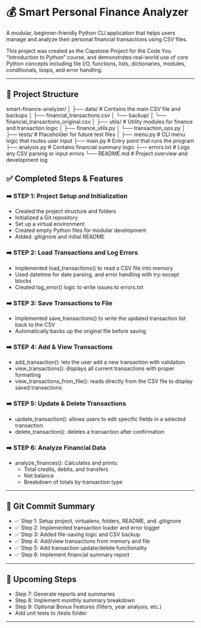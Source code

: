 # 💰 Smart Personal Finance Analyzer

A modular, beginner-friendly Python CLI application that helps users manage and analyze their personal financial transactions using CSV files.

This project was created as the Capstone Project for the Code You “Introduction to Python” course, and demonstrates real-world use of core Python concepts including file I/O, functions, lists, dictionaries, modules, conditionals, loops, and error handling.

---

## 📁 Project Structure

smart-finance-analyzer/
│
├── data/ # Contains the main CSV file and backups
│ ├── financial_transactions.csv
│ └── backup/
│ └── financial_transactions_original.csv
│
├── utils/ # Utility modules for finance and transaction logic
│ ├── finance_utils.py
│ └── transaction_ops.py
│
├── tests/ # Placeholder for future test files
│
├── menu.py # CLI menu logic that routes user input
├── main.py # Entry point that runs the program
├── analysis.py # Contains financial summary logic
├── errors.txt # Logs any CSV parsing or input errors
└── README.md # Project overview and development log



## ✅ Completed Steps & Features

### ➡️ STEP 1: Project Setup and Initialization
- Created the project structure and folders
- Initialized a Git repository
- Set up a virtual environment
- Created empty Python files for modular development
- Added .gitignore and initial README

### ➡️ STEP 2: Load Transactions and Log Errors
- Implemented load_transactions() to read a CSV file into memory
- Used datetime for date parsing, and error handling with try-except blocks
- Created log_error() logic to write issues to errors.txt

### ➡️ STEP 3: Save Transactions to File
- Implemented save_transactions() to write the updated transaction list back to the CSV
- Automatically backs up the original file before saving

### ➡️ STEP 4: Add & View Transactions
- add_transaction(): lets the user add a new transaction with validation
- view_transactions(): displays all current transactions with proper formatting
- view_transactions_from_file(): reads directly from the CSV file to display saved transactions

### ➡️ STEP 5: Update & Delete Transactions
- update_transaction(): allows users to edit specific fields in a selected transaction
- delete_transaction(): deletes a transaction after confirmation

### ➡️ STEP 6: Analyze Financial Data
- analyze_finances(): Calculates and prints:
  - Total credits, debits, and transfers
  - Net balance
  - Breakdown of totals by transaction type

---

## 📝 Git Commit Summary

- ✅ Step 1: Setup project, virtualenv, folders, README, and .gitignore
- ✅ Step 2: Implemented transaction loader and error logger
- ✅ Step 3: Added file-saving logic and CSV backup
- ✅ Step 4: Add/view transactions from memory and file
- ✅ Step 5: Add transaction update/delete functionality
- ✅ Step 6: Implement financial summary report

---

## 🚧 Upcoming Steps

- Step 7: Generate reports and summaries
- Step 8: Implement monthly summary breakdown
- Step 9: Optional Bonus Features (filters, year analysis, etc.)
- Add unit tests to /tests folder

---
